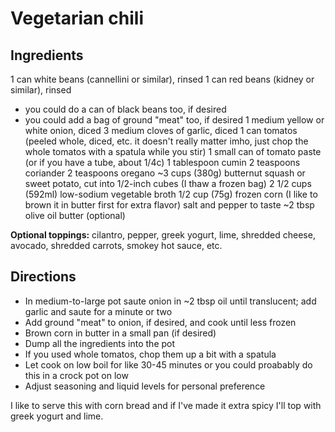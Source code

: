 # Vegetarian chili

## Ingredients

1 can white beans (cannellini or similar), rinsed
1 can red beans (kidney or similar), rinsed
* you could do a can of black beans too, if desired
* you could add a bag of ground "meat" too, if desired
1 medium yellow or white onion, diced
3 medium cloves of garlic, diced
1 can tomatos (peeled whole, diced, etc. it doesn't really matter imho, just chop the whole tomatos with a spatula while you stir)
1 small can of tomato paste (or if you have a tube, about 1/4c)
1 tablespoon cumin
2 teaspoons coriander
2 teaspoons oregano
~3 cups (380g) butternut squash or sweet potato, cut into 1/2-inch cubes  (I thaw a frozen bag)
2 1/2 cups (592ml) low-sodium vegetable broth
1/2 cup (75g) frozen corn (I like to brown it in butter first for extra flavor)
salt and pepper to taste
~2 tbsp olive oil
butter (optional)

**Optional toppings:** cilantro, pepper, greek yogurt, lime, shredded cheese, avocado, shredded carrots, smokey hot sauce, etc.

## Directions

- In medium-to-large pot saute onion in ~2 tbsp oil until translucent; add garlic and saute for a minute or two
- Add ground "meat" to onion, if desired, and cook until less frozen
- Brown corn in butter in a small pan (if desired)
- Dump all the ingredients into the pot
- If you used whole tomatos, chop them up a bit with a spatula
- Let cook on low boil for like 30-45 minutes or you could proabably do this in a crock pot on low
- Adjust seasoning and liquid levels for personal preference

I like to serve this with corn bread and if I've made it extra spicy I'll top with greek yogurt and lime.
